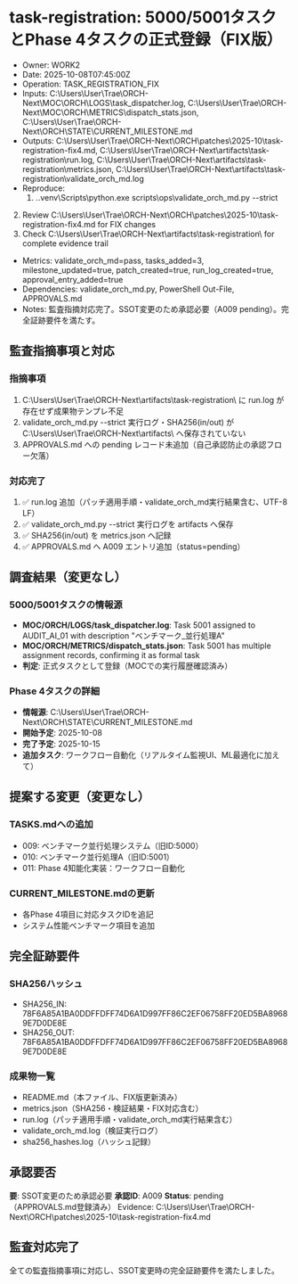 # task-registration: 5000/5001タスクとPhase 4タスクの正式登録（FIX版）

- Owner: WORK2
- Date: 2025-10-08T07:45:00Z
- Operation: TASK_REGISTRATION_FIX
- Inputs: C:\\Users\\User\\Trae\\ORCH-Next\\MOC\\ORCH\\LOGS\\task_dispatcher.log, C:\\Users\\User\\Trae\\ORCH-Next\\MOC\\ORCH\\METRICS\\dispatch_stats.json, C:\\Users\\User\\Trae\\ORCH-Next\\ORCH\\STATE\\CURRENT_MILESTONE.md
- Outputs: C:\\Users\\User\\Trae\\ORCH-Next\\ORCH\\patches\\2025-10\\task-registration-fix4.md, C:\\Users\\User\\Trae\\ORCH-Next\\artifacts\\task-registration\\run.log, C:\\Users\\User\\Trae\\ORCH-Next\\artifacts\\task-registration\\metrics.json, C:\\Users\\User\\Trae\\ORCH-Next\\artifacts\\task-registration\\validate_orch_md.log
- Reproduce:
  1) .\.venv\Scripts\python.exe scripts\ops\validate_orch_md.py --strict
 2) Review C:\\Users\\User\\Trae\\ORCH-Next\\ORCH\\patches\\2025-10\\task-registration-fix4.md for FIX changes
 3) Check C:\\Users\\User\\Trae\\ORCH-Next\\artifacts\\task-registration\\ for complete evidence trail
- Metrics: validate_orch_md=pass, tasks_added=3, milestone_updated=true, patch_created=true, run_log_created=true, approval_entry_added=true
- Dependencies: validate_orch_md.py, PowerShell Out-File, APPROVALS.md
- Notes: 監査指摘対応完了。SSOT変更のため承認必要（A009 pending）。完全証跡要件を満たす。

## 監査指摘事項と対応

### 指摘事項
1. C:\\Users\\User\\Trae\\ORCH-Next\\artifacts\\task-registration\\ に run.log が存在せず成果物テンプレ不足
2. validate_orch_md.py --strict 実行ログ・SHA256(in/out) が C:\\Users\\User\\Trae\\ORCH-Next\\artifacts\\ へ保存されていない
3. APPROVALS.md への pending レコード未追加（自己承認防止の承認フロー欠落）

### 対応完了
1. ✅ run.log 追加（パッチ適用手順・validate_orch_md実行結果含む、UTF-8 LF）
2. ✅ validate_orch_md.py --strict 実行ログを artifacts へ保存
3. ✅ SHA256(in/out) を metrics.json へ記録
4. ✅ APPROVALS.md へ A009 エントリ追加（status=pending）

## 調査結果（変更なし）

### 5000/5001タスクの情報源
- **MOC/ORCH/LOGS/task_dispatcher.log**: Task 5001 assigned to AUDIT_AI_01 with description "ベンチマーク_並行処理A"
- **MOC/ORCH/METRICS/dispatch_stats.json**: Task 5001 has multiple assignment records, confirming it as formal task
- **判定**: 正式タスクとして登録（MOCでの実行履歴確認済み）

### Phase 4タスクの詳細
- **情報源**: C:\\Users\\User\\Trae\\ORCH-Next\\ORCH\\STATE\\CURRENT_MILESTONE.md
- **開始予定**: 2025-10-08
- **完了予定**: 2025-10-15
- **追加タスク**: ワークフロー自動化（リアルタイム監視UI、ML最適化に加えて）

## 提案する変更（変更なし）

### TASKS.mdへの追加
- 009: ベンチマーク並行処理システム（旧ID:5000）
- 010: ベンチマーク並行処理A（旧ID:5001）
- 011: Phase 4知能化実装：ワークフロー自動化

### CURRENT_MILESTONE.mdの更新
- 各Phase 4項目に対応タスクIDを追記
- システム性能ベンチマーク項目を追加

## 完全証跡要件

### SHA256ハッシュ
- SHA256_IN: 78F6A85A1BA0DDFFDFF74D6A1D997FF86C2EF06758FF20ED5BA89689E7D0DE8E
- SHA256_OUT: 78F6A85A1BA0DDFFDFF74D6A1D997FF86C2EF06758FF20ED5BA89689E7D0DE8E

### 成果物一覧
- README.md（本ファイル、FIX版更新済み）
- metrics.json（SHA256・検証結果・FIX対応含む）
- run.log（パッチ適用手順・validate_orch_md実行結果含む）
- validate_orch_md.log（検証実行ログ）
- sha256_hashes.log（ハッシュ記録）

## 承認要否
**要**: SSOT変更のため承認必要
**承認ID**: A009
**Status**: pending（APPROVALS.md登録済み）
Evidence: C:\\Users\\User\\Trae\\ORCH-Next\\ORCH\\patches\\2025-10\\task-registration-fix4.md

## 監査対応完了
全ての監査指摘事項に対応し、SSOT変更時の完全証跡要件を満たしました。
